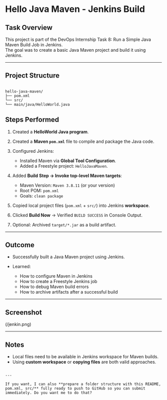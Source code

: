 # Hello Java Maven - Jenkins Build

## Task Overview
This project is part of the DevOps Internship Task 8: Run a Simple Java Maven Build Job in Jenkins.  
The goal was to create a basic Java Maven project and build it using Jenkins.

---

## Project Structure
```

hello-java-maven/
├── pom.xml
└── src/
└── main/java/HelloWorld.java

````
## Steps Performed

1. Created a **HelloWorld Java program**.
2. Created a **Maven `pom.xml`** file to compile and package the Java code.
3. Configured Jenkins:

   * Installed Maven via **Global Tool Configuration**.
   * Added a Freestyle project: `HelloJavaMaven`.
4. Added **Build Step → Invoke top-level Maven targets**:

   * Maven Version: `Maven 3.8.11` (or your version)
   * Root POM: `pom.xml`
   * Goals: `clean package`
5. Copied local project files (`pom.xml` + `src/`) into Jenkins **workspace**.
6. Clicked **Build Now** → Verified `BUILD SUCCESS` in Console Output.
7. Optional: Archived `target/*.jar` as a build artifact.

---

## Outcome

* Successfully built a Java Maven project using Jenkins.
* Learned:

  * How to configure Maven in Jenkins
  * How to create a Freestyle Jenkins job
  * How to debug Maven build errors
  * How to archive artifacts after a successful build

---

## Screenshot
(/jenkin.png)

---

## Notes

* Local files need to be available in Jenkins workspace for Maven builds.
* Using **custom workspace** or **copying files** are both valid approaches.

```

---

If you want, I can also **prepare a folder structure with this README, pom.xml, src/** fully ready to push to GitHub so you can submit immediately. Do you want me to do that?
```
